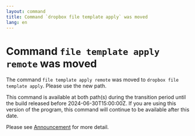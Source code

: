 ```yaml
---
layout: command
title: Command `dropbox file template apply` was moved
lang: en
---
```


# Command `file template apply remote` was moved

The command `file template apply remote` was moved to `dropbox file template apply`. Please use the new path.

This command is available at both path(s) during the transition period until the build released before 2024-06-30T15:00:00Z. If you are using this version of the program, this command will continue to be available after this date.

Please see [Announcement](https://github.com/watermint/toolbox/discussions/799) for more detail.


